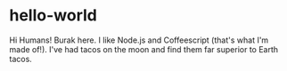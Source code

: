 # hello-world

Hi Humans!
Burak here. I like Node.js and Coffeescript (that's what I'm made of!).
I've had tacos on the moon and find them far superior to Earth tacos.


